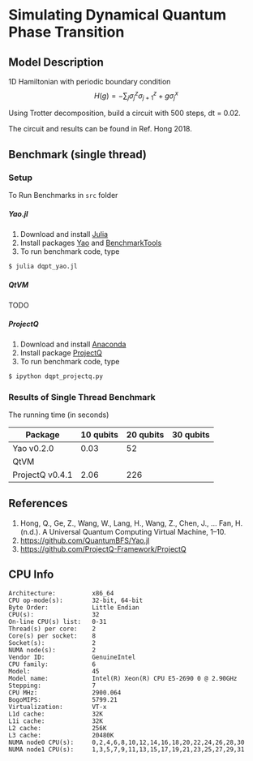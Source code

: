 # Simulating Dynamical Quantum Phase Transition

## Model Description
1D Hamiltonian with periodic boundary condition
$$ H(g) = -\sum_j \sigma_j^z\sigma_{j+1}^z + g\sigma_j^x $$

Using Trotter decomposition, build a circuit with 500 steps, dt = 0.02.

The circuit and results can be found in Ref. Hong 2018.

## Benchmark (single thread)
### Setup
To Run Benchmarks in `src` folder
##### Yao.jl
1. Download and install [Julia](https://julialang.org/downloads/)
2. Install packages [Yao](https://github.com/QuantumBFS/Yao.jl) and [BenchmarkTools](https://github.com/JuliaCI/BenchmarkTools.jl)
3. To run benchmark code, type
```bash
$ julia dqpt_yao.jl
```

##### QtVM
TODO

##### ProjectQ
1. Download and install [Anaconda](https://www.anaconda.com/download/)
2. Install package [ProjectQ](https://projectq.readthedocs.io/en/latest/tutorials.html)
3. To run benchmark code, type
```bash
$ ipython dqpt_projectq.py
```
### Results of Single Thread Benchmark
The running time (in seconds)

| Package         | 10 qubits | 20 qubits | 30 qubits |
| --------------- | --------- | --------- | --------- |
| Yao v0.2.0      |   0.03    |     52    |           |
| QtVM            |           |           |           |
| ProjectQ v0.4.1 |   2.06    |    226    |           |


## References
1. Hong, Q., Ge, Z., Wang, W., Lang, H., Wang, Z., Chen, J., … Fan, H. (n.d.). A Universal Quantum Computing Virtual Machine, 1–10.
2. https://github.com/QuantumBFS/Yao.jl
3. https://github.com/ProjectQ-Framework/ProjectQ

## CPU Info
```
Architecture:          x86_64
CPU op-mode(s):        32-bit, 64-bit
Byte Order:            Little Endian
CPU(s):                32
On-line CPU(s) list:   0-31
Thread(s) per core:    2
Core(s) per socket:    8
Socket(s):             2
NUMA node(s):          2
Vendor ID:             GenuineIntel
CPU family:            6
Model:                 45
Model name:            Intel(R) Xeon(R) CPU E5-2690 0 @ 2.90GHz
Stepping:              7
CPU MHz:               2900.064
BogoMIPS:              5799.21
Virtualization:        VT-x
L1d cache:             32K
L1i cache:             32K
L2 cache:              256K
L3 cache:              20480K
NUMA node0 CPU(s):     0,2,4,6,8,10,12,14,16,18,20,22,24,26,28,30
NUMA node1 CPU(s):     1,3,5,7,9,11,13,15,17,19,21,23,25,27,29,31
```
